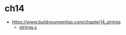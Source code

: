 # ch14

- https://www.buildyourownlisp.com/chapter14_strings
  - [strings.c](https://github.com/orangeduck/BuildYourOwnLisp/blob/master/src/strings.c)